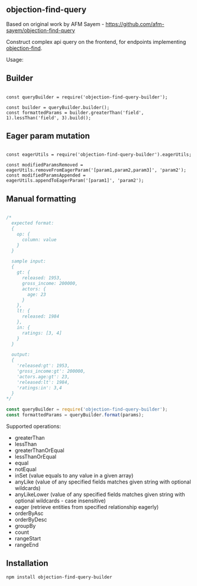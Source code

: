 ## objection-find-query

Based on original work by AFM Sayem - https://github.com/afm-sayem/objection-find-query

Construct complex api query on the frontend, for endpoints implementing [objection-find](https://github.com/Vincit/objection-find).


Usage:

## Builder

```

const queryBuilder = require('objection-find-query-builder');

const builder = queryBuilder.builder();
const formattedParams = builder.greaterThan('field', 1).lessThan('field', 3).build();

```


## Eager param mutation

```

const eagerUtils = require('objection-find-query-builder').eagerUtils;

const modifiedParamsRemoved = eagerUtils.removeFromEagerParam('[param1,param2,param3]', 'param2');
const modifiedParamsAppended = eagerUtils.appendToEagerParam('[param1]', 'param2');

```

## Manual formatting

```javascript

/*
  expected format:
  {
    op: {
      column: value
    }
  }

  sample input:
  {
    gt: {
      released: 1953,
      gross_income: 200000,
      actors: {
        age: 23
      }
    },
    lt: {
      released: 1984
    },
    in: {
      ratings: [3, 4]
    }
  }

  output:
  {
    'released:gt': 1953,
    'gross_income:gt': 200000,
    'actors.age:gt': 23,
    'released:lt': 1984,
    'ratings:in': 3,4
  }
*/

const queryBuilder = require('objection-find-query-builder');
const formattedParams = queryBuilder.format(params);

```

Supported operations:

* greaterThan
* lessThan
* greaterThanOrEqual
* lessThanOrEqual
* equal
* notEqual
* inSet (value equals to any value in a given array)
* anyLike (value of any specified fields matches given string with optional wildcards)
* anyLikeLower (value of any specified fields matches given string with optional wildcards - case insensitive)
* eager (retrieve entities from specified relationship eagerly)
* orderByAsc
* orderByDesc
* groupBy
* count
* rangeStart
* rangeEnd

## Installation

`npm install objection-find-query-builder`
